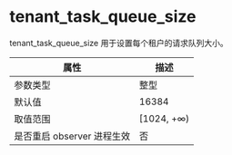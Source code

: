 # tenant_task_queue_size

tenant_task_queue_size 用于设置每个租户的请求队列大小。

|      **属性**      |   **描述**    |
|------------------|-------------|
| 参数类型             | 整型          |
| 默认值              | 16384       |
| 取值范围             | \[1024, +∞) |
| 是否重启 observer 进程生效 | 否           |
